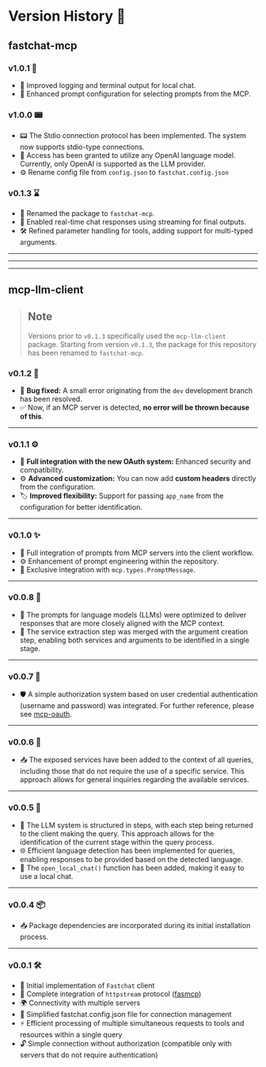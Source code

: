 # Version History 🚀

## fastchat-mcp

### v1.0.1 🔧

- 📝 Improved logging and terminal output for local chat.
- 🎯 Enhanced prompt configuration for selecting prompts from the MCP.

### v1.0.0 📟

- 📟 The Stdio connection protocol has been implemented. The system now supports stdio-type connections.
- 👾 Access has been granted to utilize any OpenAI language model. Currently, only OpenAI is supported as the LLM provider.
- ⚙️ Rename config file from `config.json` to `fastchat.config.json`

### v0.1.3 ⌛️

- 🔧 Renamed the package to `fastchat-mcp`.
- 💬 Enabled real-time chat responses using streaming for final outputs.
- 🛠️ Refined parameter handling for tools, adding support for multi-typed arguments.

---
---
---

## mcp-llm-client

> ## Note
>
> Versions prior to `v0.1.3` specifically used the `mcp-llm-client` package. Starting from version `v0.1.3`, the package for this repository has been renamed to `fastchat-mcp`.

### v0.1.2 🔧

- 🐞 **Bug fixed:** A small error originating from the `dev` development branch has been resolved.
- ✅ Now, if an MCP server is detected, **no error will be thrown because of this**.

---

### v0.1.1 ⚙️

- 🔐 **Full integration with the new OAuth system:** Enhanced security and compatibility.
- ⚙️ **Advanced customization:** You can now add **custom headers** directly from the configuration.
- 🏷️ **Improved flexibility:** Support for passing `app_name` from the configuration for better identification.

---

### v0.1.0 ✨

- 🌟 Full integration of prompts from MCP servers into the client workflow.
- ⚙️ Enhancement of prompt engineering within the repository.
- 🔗 Exclusive integration with `mcp.types.PromptMessage`.

---

### v0.0.8 🎯

- 🚀 The prompts for language models (LLMs) were optimized to deliver responses that are more closely aligned with the MCP context.
- 🔄 The service extraction step was merged with the argument creation step, enabling both services and arguments to be identified in a single stage.

---

### v0.0.7 🔐

- 🛡️ A simple authorization system based on user credential authentication (username and password) was integrated. For further reference, please see [mcp-oauth](https://github.com/rb58853/mcp-oauth).

---

### v0.0.6 📡

- 📥 The exposed services have been added to the context of all queries, including those that do not require the use of a specific service. This approach allows for general inquiries regarding the available services.

---

### v0.0.5 🧩

- 📑 The LLM system is structured in steps, with each step being returned to the client making the query. This approach allows for the identification of the current stage within the query process.
- 🌐 Efficient language detection has been implemented for queries, enabling responses to be provided based on the detected language.
- 💬 The `open_local_chat()` function has been added, making it easy to use a local chat.

---

### v0.0.4 📦

- 📥 Package dependencies are incorporated during its initial installation process.

---

### v0.0.1 🛠️

- 🚀 Initial implementation of `Fastchat` client
- 🔗 Complete integration of `httpstream` protocol ([fasmcp](https://github.com/modelcontextprotocol/python-sdk))
- 🌍 Connectivity with multiple servers
- 🔧 Simplified fastchat.config.json file for connection management
- ⚡ Efficient processing of multiple simultaneous requests to tools and resources within a single query
- 🔓 Simple connection without authorization (compatible only with servers that do not require authentication)
